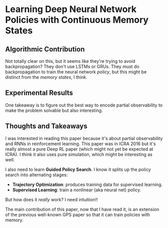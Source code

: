 # Learning Deep Neural Network Policies with Continuous Memory States

## Algorithmic Contribution

Not totally clear on this, but it seems like they're trying to avoid
backpropagation? They don't use LSTMs or GRUs.  They must do backpropagation to
train the neural network *policy*, but this might be distinct from the *memory
states*, I think.


## Experimental Results

One takeaway is to figure out the best way to encode partial observability to
make the problem solvable but also interesting.


## Thoughts and Takeaways

I was interested in reading this paper because it's about partial observability
and RNNs in reinforcement learning.  This paper was in ICRA 2016 but it's really
almost a pure Deep RL paper (which might not yet be expected at ICRA). I think
it also uses pure simulation, which might be interesting as well.

I also need to learn **Guided Policy Search**. I know it splits up the policy
search into alternating stages:

- **Trajectory Optimization**: produces training data for supervised learning.
- **Supervised Learning**: train a nonlinear (aka neural net) policy.

But how does it *really* work? I need intuition!!

The main contribution of this paper, now that I have read it, is an extension of
the previous well-known GPS paper so that it can train policies with memory.
